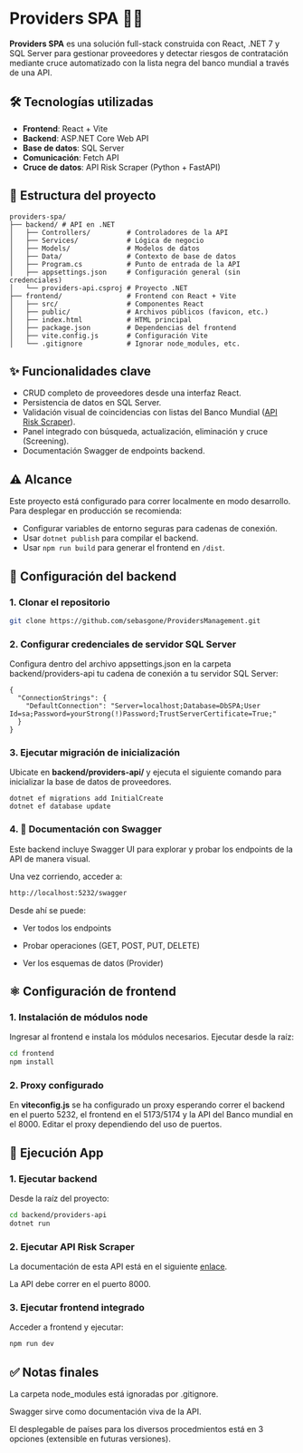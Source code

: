 # Providers SPA 🧾🌐

**Providers SPA** es una solución full-stack construida con React, .NET 7 y SQL Server para gestionar proveedores y detectar riesgos de contratación mediante cruce automatizado con la lista negra del banco mundial a través de una API.


## 🛠 Tecnologías utilizadas

- **Frontend**: React + Vite
- **Backend**: ASP.NET Core Web API
- **Base de datos**: SQL Server
- **Comunicación**: Fetch API
- **Cruce de datos**: API Risk Scraper (Python + FastAPI)

## 📂 Estructura del proyecto
```
providers-spa/
├── backend/ # API en .NET
│   ├── Controllers/         # Controladores de la API
│   ├── Services/            # Lógica de negocio
│   ├── Models/              # Modelos de datos
│   ├── Data/                # Contexto de base de datos
│   ├── Program.cs           # Punto de entrada de la API
│   ├── appsettings.json     # Configuración general (sin credenciales)
│   └── providers-api.csproj # Proyecto .NET
├── frontend/                # Frontend con React + Vite
│   ├── src/                 # Componentes React
│   ├── public/              # Archivos públicos (favicon, etc.)
│   ├── index.html           # HTML principal
│   ├── package.json         # Dependencias del frontend
│   ├── vite.config.js       # Configuración Vite
│   └── .gitignore           # Ignorar node_modules, etc.
```

## ✨ Funcionalidades clave

- CRUD completo de proveedores desde una interfaz React.
- Persistencia de datos en SQL Server.
- Validación visual de coincidencias con listas del Banco Mundial ([API Risk Scraper](https://github.com/sebasgone/RiskScraper)).
- Panel integrado con búsqueda, actualización, eliminación y cruce (Screening).
- Documentación Swagger de endpoints backend.

## ⚠️ Alcance
 Este proyecto está configurado para correr localmente en modo desarrollo. Para desplegar en producción se recomienda:

- Configurar variables de entorno seguras para cadenas de conexión.
- Usar `dotnet publish` para compilar el backend.
- Usar `npm run build` para generar el frontend en `/dist`.

## 🧠 Configuración del backend

### 1. Clonar el repositorio

```bash
git clone https://github.com/sebasgone/ProvidersManagement.git
```

### 2. Configurar credenciales de servidor SQL Server

Configura dentro del archivo appsettings.json en la carpeta backend/providers-api tu cadena de conexión a tu servidor SQL Server:

```
{
  "ConnectionStrings": {
    "DefaultConnection": "Server=localhost;Database=DbSPA;User Id=sa;Password=yourStrong(!)Password;TrustServerCertificate=True;"
  }
}

```

### 3. Ejecutar migración de inicialización

Ubicate en **backend/providers-api/** y ejecuta el siguiente comando para inicializar la base de datos de proveedores.

```
dotnet ef migrations add InitialCreate
dotnet ef database update
```

### 4. 📘 Documentación con Swagger
Este backend incluye Swagger UI para explorar y probar los endpoints de la API de manera visual.

Una vez corriendo, acceder a:

```bash
http://localhost:5232/swagger
```

Desde ahí se puede:

- Ver todos los endpoints

- Probar operaciones (GET, POST, PUT, DELETE)

- Ver los esquemas de datos (Provider)

## ⚛️ Configuración de frontend

### 1. Instalación de módulos node 

Ingresar al frontend e instala los módulos necesarios. Ejecutar desde la raíz:

```bash
cd frontend
npm install
```
### 2. Proxy configurado

En **viteconfig.js** se ha configurado un proxy esperando correr el backend en el puerto 5232, el frontend en el 5173/5174 y la API del Banco mundial en el 8000.
Editar el proxy dependiendo del uso de puertos.

## 🚀 Ejecución App

### 1. Ejecutar backend
Desde la raíz del proyecto:

```bash
cd backend/providers-api
dotnet run
```
### 2. Ejecutar API Risk Scraper
La documentación de esta API está en el siguiente [enlace](https://url-del-enlace.com).

La API debe correr en el puerto 8000.

### 3. Ejecutar frontend integrado
Acceder a frontend y ejecutar:

```bash
npm run dev
```

## ✅ Notas finales

La carpeta node_modules está ignoradas por .gitignore.

Swagger sirve como documentación viva de la API.

El desplegable de países para los diversos procedmientos está en 3 opciones (extensible en futuras versiones).
 


